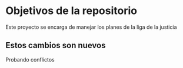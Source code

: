 # Objetivos de la repositorio

Este proyecto se encarga de manejar los planes de la liga de la justicia


## Estos cambios son nuevos

Probando conflictos
